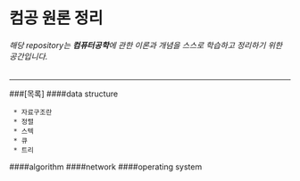 # 컴공 원론 정리
###### 해당 repository는 **컴퓨터공학**에 관한 이론과 개념을 스스로 학습하고 정리하기 위한 공간입니다. 
 -------
 
###[목록] 
####data structure

	 * 자료구조란
	 * 정렬
	 * 스텍
	 * 큐
	 * 트리

####algorithm
####network
####operating system



